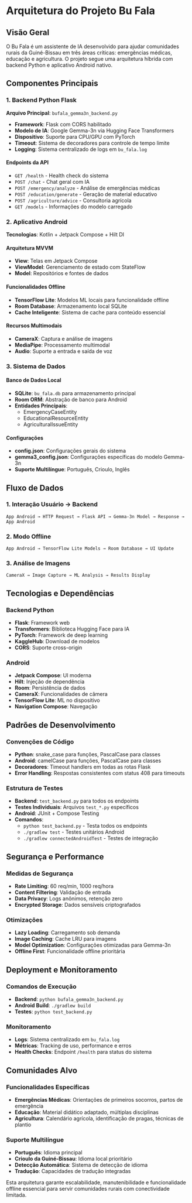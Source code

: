 # Arquitetura do Projeto Bu Fala

## Visão Geral

O Bu Fala é um assistente de IA desenvolvido para ajudar comunidades rurais da Guiné-Bissau em três áreas críticas: emergências médicas, educação e agricultura. O projeto segue uma arquitetura híbrida com backend Python e aplicativo Android nativo.

## Componentes Principais

### 1. Backend Python Flask

**Arquivo Principal**: `bufala_gemma3n_backend.py`

- **Framework**: Flask com CORS habilitado
- **Modelo de IA**: Google Gemma-3n via Hugging Face Transformers
- **Dispositivo**: Suporte para CPU/GPU com PyTorch
- **Timeout**: Sistema de decoradores para controle de tempo limite
- **Logging**: Sistema centralizado de logs em `bu_fala.log`

#### Endpoints da API

- `GET /health` - Health check do sistema
- `POST /chat` - Chat geral com IA
- `POST /emergency/analyze` - Análise de emergências médicas
- `POST /education/generate` - Geração de material educativo
- `POST /agriculture/advice` - Consultoria agrícola
- `GET /models` - Informações do modelo carregado

### 2. Aplicativo Android

**Tecnologias**: Kotlin + Jetpack Compose + Hilt DI

#### Arquitetura MVVM

- **View**: Telas em Jetpack Compose
- **ViewModel**: Gerenciamento de estado com StateFlow
- **Model**: Repositórios e fontes de dados

#### Funcionalidades Offline

- **TensorFlow Lite**: Modelos ML locais para funcionalidade offline
- **Room Database**: Armazenamento local SQLite
- **Cache Inteligente**: Sistema de cache para conteúdo essencial

#### Recursos Multimodais

- **CameraX**: Captura e análise de imagens
- **MediaPipe**: Processamento multimodal
- **Audio**: Suporte a entrada e saída de voz

### 3. Sistema de Dados

#### Banco de Dados Local

- **SQLite**: `bu_fala.db` para armazenamento principal
- **Room ORM**: Abstração de banco para Android
- **Entidades Principais**:
  - EmergencyCaseEntity
  - EducationalResourceEntity
  - AgriculturalIssueEntity

#### Configurações

- **config.json**: Configurações gerais do sistema
- **gemma3_config.json**: Configurações específicas do modelo Gemma-3n
- **Suporte Multilíngue**: Português, Crioulo, Inglês

## Fluxo de Dados

### 1. Interação Usuário → Backend

```
App Android → HTTP Request → Flask API → Gemma-3n Model → Response → App Android
```

### 2. Modo Offline

```
App Android → TensorFlow Lite Models → Room Database → UI Update
```

### 3. Análise de Imagens

```
CameraX → Image Capture → ML Analysis → Results Display
```

## Tecnologias e Dependências

### Backend Python

- **Flask**: Framework web
- **Transformers**: Biblioteca Hugging Face para IA
- **PyTorch**: Framework de deep learning
- **KaggleHub**: Download de modelos
- **CORS**: Suporte cross-origin

### Android

- **Jetpack Compose**: UI moderna
- **Hilt**: Injeção de dependência
- **Room**: Persistência de dados
- **CameraX**: Funcionalidades de câmera
- **TensorFlow Lite**: ML no dispositivo
- **Navigation Compose**: Navegação

## Padrões de Desenvolvimento

### Convenções de Código

- **Python**: snake_case para funções, PascalCase para classes
- **Android**: camelCase para funções, PascalCase para classes
- **Decoradores**: Timeout handlers em todas as rotas Flask
- **Error Handling**: Respostas consistentes com status 408 para timeouts

### Estrutura de Testes

- **Backend**: `test_backend.py` para todos os endpoints
- **Testes Individuais**: Arquivos `test_*.py` específicos
- **Android**: JUnit + Compose Testing
- **Comandos**:
  - `python test_backend.py` - Testa todos os endpoints
  - `./gradlew test` - Testes unitários Android
  - `./gradlew connectedAndroidTest` - Testes de integração

## Segurança e Performance

### Medidas de Segurança

- **Rate Limiting**: 60 req/min, 1000 req/hora
- **Content Filtering**: Validação de entrada
- **Data Privacy**: Logs anônimos, retenção zero
- **Encrypted Storage**: Dados sensíveis criptografados

### Otimizações

- **Lazy Loading**: Carregamento sob demanda
- **Image Caching**: Cache LRU para imagens
- **Model Optimization**: Configurações otimizadas para Gemma-3n
- **Offline First**: Funcionalidade offline prioritária

## Deployment e Monitoramento

### Comandos de Execução

- **Backend**: `python bufala_gemma3n_backend.py`
- **Android Build**: `./gradlew build`
- **Testes**: `python test_backend.py`

### Monitoramento

- **Logs**: Sistema centralizado em `bu_fala.log`
- **Métricas**: Tracking de uso, performance e erros
- **Health Checks**: Endpoint `/health` para status do sistema

## Comunidades Alvo

### Funcionalidades Específicas

- **Emergências Médicas**: Orientações de primeiros socorros, partos de emergência
- **Educação**: Material didático adaptado, múltiplas disciplinas
- **Agricultura**: Calendário agrícola, identificação de pragas, técnicas de plantio

### Suporte Multilíngue

- **Português**: Idioma principal
- **Crioulo da Guiné-Bissau**: Idioma local prioritário
- **Detecção Automática**: Sistema de detecção de idioma
- **Tradução**: Capacidades de tradução integradas

Esta arquitetura garante escalabilidade, manutenibilidade e funcionalidade offline essencial para servir comunidades rurais com conectividade limitada.
